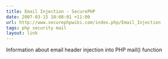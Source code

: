 ```yaml
---
title: Email Injection - SecurePHP
date: 2007-03-15 10:08:01 +11:00
url: http://www.securephpwiki.com/index.php/Email_Injection
tags: php security mail
layout: link
---
```

Information about email header injection into PHP mail() function
